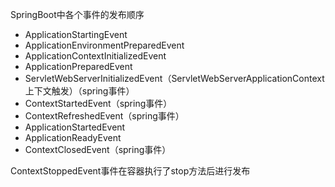 SpringBoot中各个事件的发布顺序

 - ApplicationStartingEvent
- ApplicationEnvironmentPreparedEvent
- ApplicationContextInitializedEvent
- ApplicationPreparedEvent
- ServletWebServerInitializedEvent（ServletWebServerApplicationContext上下文触发）（spring事件）
- ContextStartedEvent（spring事件）
- ContextRefreshedEvent（spring事件）
- ApplicationStartedEvent
- ApplicationReadyEvent
- ContextClosedEvent（spring事件）

ContextStoppedEvent事件在容器执行了stop方法后进行发布